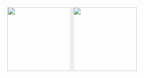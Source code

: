  <img height = "150em" src = "https://github-readme-stats.vercel.app/api?username=lcslima45&show_icons=true&theme=radical&include_all_commits=true&count_private=true" />
 <img height = "150em" src = "https://github-readme-stats.vercel.app/api/top-langs/?username=lcslima45&layout=compact&langs_count=17&theme=radical" />


